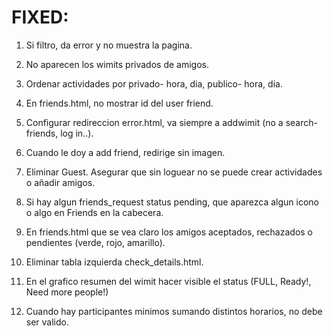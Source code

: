 # FIXED:

1. Si filtro, da error y no muestra la pagina.
2. No aparecen los wimits privados de amigos.
3. Ordenar actividades por privado- hora, dia, publico- hora, dia.
4. En friends.html, no mostrar id del user friend.
5. Configurar redireccion error.html, va siempre a addwimit (no a search-friends, log in..).

6. Cuando le doy a add friend, redirige sin imagen.
7. Eliminar Guest. Asegurar que sin loguear no se puede crear actividades o añadir amigos.
8. Si hay algun friends_request status pending, que aparezca algun icono o algo en Friends en la cabecera.
9. En friends.html que se vea claro los amigos aceptados, rechazados o pendientes (verde, rojo, amarillo).
10. Eliminar tabla izquierda check_details.html.
11. En el grafico resumen del wimit hacer visible el status (FULL, Ready!, Need more people!)
12. Cuando hay participantes minimos sumando distintos horarios, no debe ser valido.